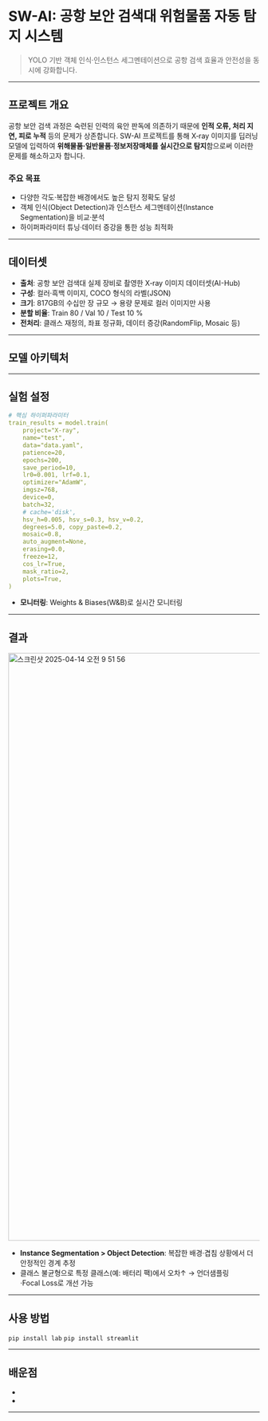 # SW-AI: 공항 보안 검색대 위험물품 자동 탐지 시스템

>
> YOLO 기반 객체 인식·인스턴스 세그멘테이션으로 공항 검색 효율과 안전성을 동시에 강화합니다.

---

## 프로젝트 개요
공항 보안 검색 과정은 숙련된 인력의 육안 판독에 의존하기 때문에 **인적 오류, 처리 지연, 피로 누적** 등의 문제가 상존합니다. SW-AI 프로젝트를 통해 X‑ray 이미지를 딥러닝 모델에 입력하여 **위해물품·일반물품·정보저장매체를 실시간으로 탐지**함으로써 이러한 문제를 해소하고자 합니다.  

### 주요 목표
- 다양한 각도·복잡한 배경에서도 높은 탐지 정확도 달성  
- 객체 인식(Object Detection)과 인스턴스 세그멘테이션(Instance Segmentation)을 비교·분석 
- 하이퍼파라미터 튜닝·데이터 증강을 통한 성능 최적화  

---

## 데이터셋
- **출처**: 공항 보안 검색대 실제 장비로 촬영한 X‑ray 이미지 데이터셋(AI-Hub)  
- **구성**: 컬러·흑백 이미지, COCO 형식의 라벨(JSON)
- **크기**: 817GB의 수십만 장 규모 → 용량 문제로 컬러 이미지만 사용  
- **분할 비율**: Train 80 / Val 10 / Test 10 %  
- **전처리**: 클래스 재정의, 좌표 정규화, 데이터 증강(RandomFlip, Mosaic 등)  

---

## 모델 아키텍처
 

---

## 실험 설정
```yaml
# 핵심 하이퍼파라미터
train_results = model.train(
    project="X-ray",
    name="test",
    data="data.yaml",
    patience=20,
    epochs=200,
    save_period=10,
    lr0=0.001, lrf=0.1,
    optimizer="AdamW",
    imgsz=768,
    device=0,
    batch=32,
    # cache='disk',
    hsv_h=0.005, hsv_s=0.3, hsv_v=0.2,
    degrees=5.0, copy_paste=0.2,
    mosaic=0.8,
    auto_augment=None,
    erasing=0.0,
    freeze=12,
    cos_lr=True,
    mask_ratio=2,
    plots=True,
)
```
- **모니터링**: Weights & Biases(W&B)로 실시간 모니터링  

---

## 결과

<img width="1178" alt="스크린샷 2025-04-14 오전 9 51 56" src="https://github.com/user-attachments/assets/bea7ff8d-c8c8-49aa-89b0-a37e8b5eda7e" />

- **Instance Segmentation > Object Detection**: 복잡한 배경·겹침 상황에서 더 안정적인 경계 추정  
- 클래스 불균형으로 특정 클래스(예: 배터리 팩)에서 오차↑ → 언더샘플링·Focal Loss로 개선 가능  

---

## 사용 방법
`pip install lab`
`pip install streamlit`


---

## 배운점
- 
-  

---
